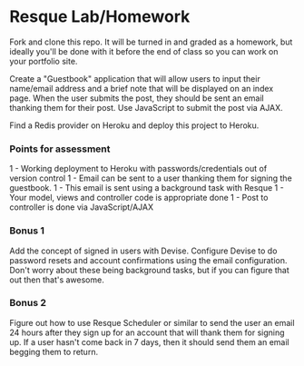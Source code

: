 # Resque Lab/Homework

Fork and clone this repo. It will be turned in and graded as a homework, but ideally you'll be done with it before the end of class so you can work on your portfolio site.

Create a "Guestbook" application that will allow users to input their name/email address and a brief note that will be displayed on an index page. When the user submits the post, they should be sent an email thanking them for their post. Use JavaScript to submit the post via AJAX.

Find a Redis provider on Heroku and deploy this project to Heroku.

### Points for assessment

1 - Working deployment to Heroku with passwords/credentials out of version control
1 - Email can be sent to a user thanking them for signing the guestbook.
1 - This email is sent using a background task with Resque
1 - Your model, views and controller code is appropriate done
1 - Post to controller is done via JavaScript/AJAX

### Bonus 1

Add the concept of signed in users with Devise. Configure Devise to do password resets and account confirmations using the email configuration. Don't worry about these being background tasks, but if you can figure that out then that's awesome.

### Bonus 2

Figure out how to use Resque Scheduler or similar to send the user an email 24 hours after they sign up for an account that will thank them for signing up. If a user hasn't come back in 7 days, then it should send them an email begging them to return.
